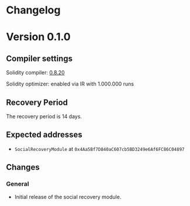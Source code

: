 # Changelog

# Version 0.1.0

## Compiler settings

Solidity compiler: [0.8.20](https://github.com/ethereum/solidity/releases/tag/v0.8.20)

Solidity optimizer: enabled via IR with 1.000.000 runs

## Recovery Period

The recovery period is 14 days.

## Expected addresses

- `SocialRecoveryModule` at `0x4Aa5Bf7D840aC607cb5BD3249e6Af6FC86C04897`

## Changes

### General

- Initial release of the social recovery module.
